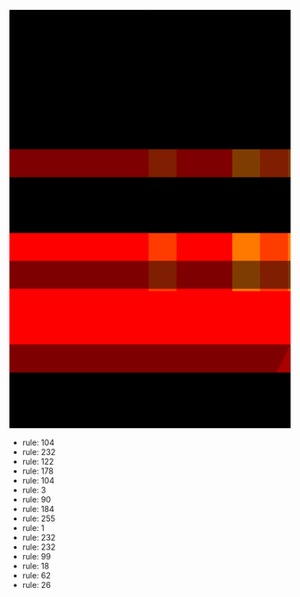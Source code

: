 ![photo](./output.png) 
 * rule: 104
* rule: 232
* rule: 122
* rule: 178
* rule: 104
* rule: 3
* rule: 90
* rule: 184
* rule: 255
* rule: 1
* rule: 232
* rule: 232
* rule: 99
* rule: 18
* rule: 62
* rule: 26
